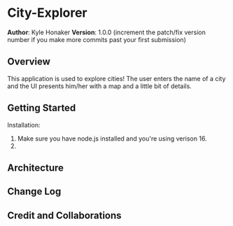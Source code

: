 # City-Explorer

**Author**: Kyle Honaker
**Version**: 1.0.0 (increment the patch/fix version number if you make more commits past your first submission)

## Overview
This application is used to explore cities! The user enters the name of a city and the UI presents him/her with a map and a little bit of details.

## Getting Started
Installation: 
1. Make sure you have node.js installed and you're using verison 16. 
2. 
<!-- What are the steps that a user must take in order to build this app on their own machine and get it running? -->

## Architecture

<!-- Provide a detailed description of the application design. What technologies (languages, libraries, etc) you're using, and any other relevant design information. -->

## Change Log
<!-- Use this area to document the iterative changes made to your application as each feature is successfully implemented. Use time stamps. Here's an example:

01-01-2001 4:59pm - Application now has a fully-functional express server, with a GET route for the location resource. -->

## Credit and Collaborations
<!-- Give credit (and a link) to other people or resources that helped you build this application. -->